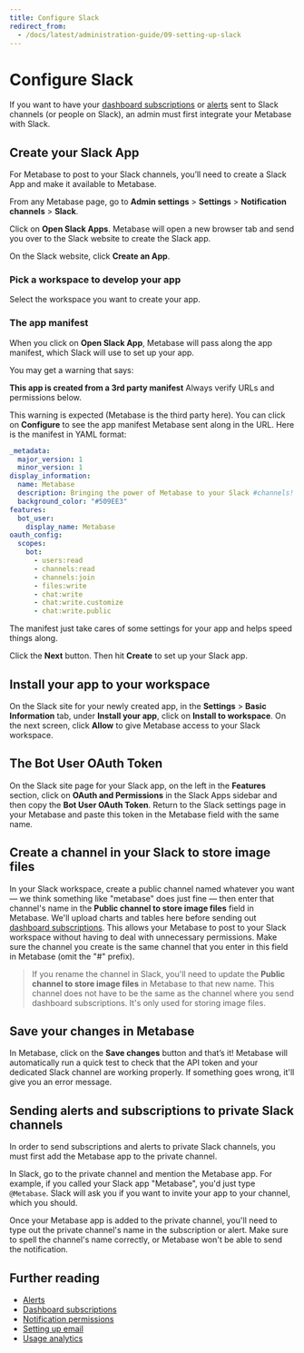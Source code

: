 ```yaml
---
title: Configure Slack
redirect_from:
  - /docs/latest/administration-guide/09-setting-up-slack
---
```


# Configure Slack

If you want to have your [dashboard subscriptions](../dashboards/subscriptions.md) or [alerts](../questions/alerts.md) sent to Slack channels (or people on Slack), an admin must first integrate your Metabase with Slack.

## Create your Slack App

For Metabase to post to your Slack channels, you’ll need to create a Slack App and make it available to Metabase.

From any Metabase page, go to **Admin settings** > **Settings** > **Notification channels** > **Slack**.

Click on **Open Slack Apps**. Metabase will open a new browser tab and send you over to the Slack website to create the Slack app.

On the Slack website, click **Create an App**.

### Pick a workspace to develop your app

Select the workspace you want to create your app.

### The app manifest

When you click on **Open Slack App**, Metabase will pass along the app manifest, which Slack will use to set up your app.

You may get a warning that says:

**This app is created from a 3rd party manifest** Always verify URLs and permissions below.

This warning is expected (Metabase is the third party here). You can click on **Configure** to see the app manifest Metabase sent along in the URL. Here is the manifest in YAML format:

```yml
_metadata:
  major_version: 1
  minor_version: 1
display_information:
  name: Metabase
  description: Bringing the power of Metabase to your Slack #channels!
  background_color: "#509EE3"
features:
  bot_user:
    display_name: Metabase
oauth_config:
  scopes:
    bot:
      - users:read
      - channels:read
      - channels:join
      - files:write
      - chat:write
      - chat:write.customize
      - chat:write.public
```

The manifest just take cares of some settings for your app and helps speed things along.

Click the **Next** button. Then hit **Create** to set up your Slack app.

## Install your app to your workspace

On the Slack site for your newly created app, in the **Settings** > **Basic Information** tab, under **Install your app**, click on **Install to workspace**. On the next screen, click **Allow** to give Metabase access to your Slack workspace.

## The Bot User OAuth Token

On the Slack site page for your Slack app, on the left in the **Features** section, click on **OAuth and Permissions** in the Slack Apps sidebar and then copy the **Bot User OAuth Token**. Return to the Slack settings page in your Metabase and paste this token in the Metabase field with the same name.

## Create a channel in your Slack to store image files

In your Slack workspace, create a public channel named whatever you want — we think something like "metabase" does just fine — then enter that channel's name in the **Public channel to store image files** field in Metabase. We'll upload charts and tables here before sending out [dashboard subscriptions](../dashboards/subscriptions.md#slack-subscription-options). This allows your Metabase to post to your Slack workspace without having to deal with unnecessary permissions. Make sure the channel you create is the same channel that you enter in this field in Metabase (omit the "#" prefix).

> If you rename the channel in Slack, you'll need to update the **Public channel to store image files** in Metabase to that new name. This channel does not have to be the same as the channel where you send dashboard subscriptions. It's only used for storing image files.

## Save your changes in Metabase

In Metabase, click on the **Save changes** button and that’s it! Metabase will automatically run a quick test to check that the API token and your dedicated Slack channel are working properly. If something goes wrong, it'll give you an error message.

## Sending alerts and subscriptions to private Slack channels

In order to send subscriptions and alerts to private Slack channels, you must first add the Metabase app to the private channel.

In Slack, go to the private channel and mention the Metabase app. For example, if you called your Slack app "Metabase", you'd just type `@Metabase`. Slack will ask you if you want to invite your app to your channel, which you should.

Once your Metabase app is added to the private channel, you'll need to type out the private channel's name in the subscription or alert. Make sure to spell the channel's name correctly, or Metabase won't be able to send the notification.

## Further reading

- [Alerts](../questions/alerts.md)
- [Dashboard subscriptions](../dashboards/subscriptions.md)
- [Notification permissions](../permissions/notifications.md)
- [Setting up email](./email.md)
- [Usage analytics](../usage-and-performance-tools/usage-analytics.md)
